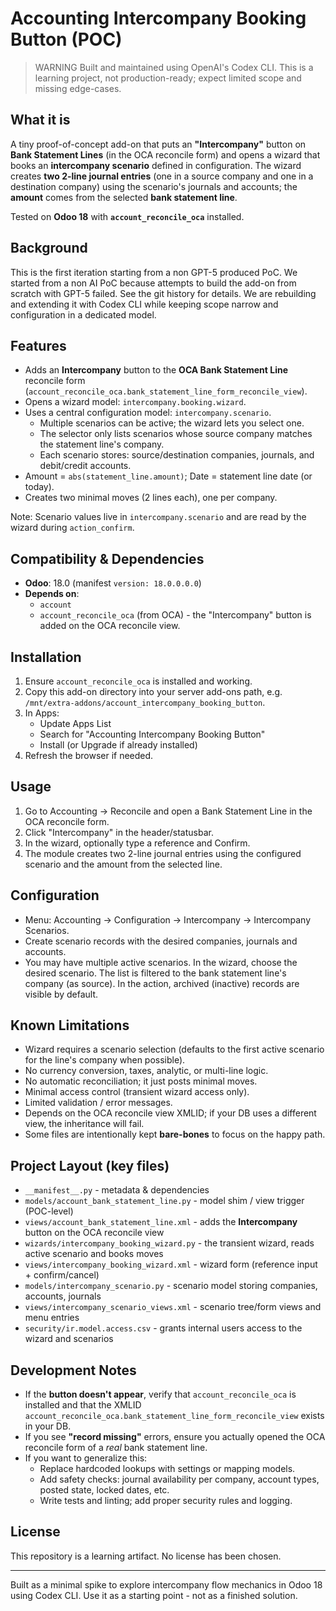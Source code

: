 # Accounting Intercompany Booking Button (POC)

> WARNING
> Built and maintained using OpenAI's Codex CLI. This is a learning project, not production-ready; expect limited scope and missing edge-cases.

## What it is

A tiny proof-of-concept add-on that puts an **"Intercompany"** button on **Bank Statement Lines** (in the OCA reconcile form) and opens a wizard that books an **intercompany scenario** defined in configuration. The wizard creates **two 2-line journal entries** (one in a source company and one in a destination company) using the scenario's journals and accounts; the **amount** comes from the selected **bank statement line**.

Tested on **Odoo 18** with **`account_reconcile_oca`** installed.

## Background

This is the first iteration starting from a non GPT-5 produced PoC. We started from a non AI PoC because attempts to build the add-on from scratch with GPT-5 failed. See the git history for details. We are rebuilding and extending it with Codex CLI while keeping scope narrow and configuration in a dedicated model.

## Features

- Adds an **Intercompany** button to the **OCA Bank Statement Line** reconcile form (`account_reconcile_oca.bank_statement_line_form_reconcile_view`).
- Opens a wizard model: `intercompany.booking.wizard`.
- Uses a central configuration model: `intercompany.scenario`.
  - Multiple scenarios can be active; the wizard lets you select one.
  - The selector only lists scenarios whose source company matches the statement line's company.
  - Each scenario stores: source/destination companies, journals, and debit/credit accounts.
- Amount = `abs(statement_line.amount)`; Date = statement line date (or today).
- Creates two minimal moves (2 lines each), one per company.

Note: Scenario values live in `intercompany.scenario` and are read by the wizard during `action_confirm`.

## Compatibility & Dependencies

- **Odoo**: 18.0 (manifest `version: 18.0.0.0.0`)
- **Depends on**:
  - `account`
  - `account_reconcile_oca` (from OCA) - the "Intercompany" button is added on the OCA reconcile view.

## Installation

1. Ensure `account_reconcile_oca` is installed and working.
2. Copy this add-on directory into your server add-ons path, e.g. `/mnt/extra-addons/account_intercompany_booking_button`.
3. In Apps:
   - Update Apps List
   - Search for "Accounting Intercompany Booking Button"
   - Install (or Upgrade if already installed)
4. Refresh the browser if needed.

## Usage

1. Go to Accounting -> Reconcile and open a Bank Statement Line in the OCA reconcile form.
2. Click "Intercompany" in the header/statusbar.
3. In the wizard, optionally type a reference and Confirm.
4. The module creates two 2-line journal entries using the configured scenario and the amount from the selected line.

## Configuration

- Menu: Accounting -> Configuration -> Intercompany -> Intercompany Scenarios.
- Create scenario records with the desired companies, journals and accounts.
- You may have multiple active scenarios. In the wizard, choose the desired scenario. The list is filtered to the bank statement line's company (as source).
  In the action, archived (inactive) records are visible by default.

## Known Limitations

- Wizard requires a scenario selection (defaults to the first active scenario for the line's company when possible).
- No currency conversion, taxes, analytic, or multi-line logic.
- No automatic reconciliation; it just posts minimal moves.
- Minimal access control (transient wizard access only).
- Limited validation / error messages.
- Depends on the OCA reconcile view XMLID; if your DB uses a different view, the inheritance will fail.
- Some files are intentionally kept **bare-bones** to focus on the happy path.

## Project Layout (key files)

- `__manifest__.py` - metadata & dependencies  
- `models/account_bank_statement_line.py` - model shim / view trigger (POC-level)  
- `views/account_bank_statement_line.xml` - adds the **Intercompany** button on the OCA reconcile view  
- `wizards/intercompany_booking_wizard.py` - the transient wizard, reads active scenario and books moves  
- `views/intercompany_booking_wizard.xml` - wizard form (reference input + confirm/cancel)  
- `models/intercompany_scenario.py` - scenario model storing companies, accounts, journals  
- `views/intercompany_scenario_views.xml` - scenario tree/form views and menu entries  
- `security/ir.model.access.csv` - grants internal users access to the wizard and scenarios

## Development Notes

- If the **button doesn't appear**, verify that `account_reconcile_oca` is installed and that the XMLID
  `account_reconcile_oca.bank_statement_line_form_reconcile_view` exists in your DB.
- If you see **"record missing"** errors, ensure you actually opened the OCA reconcile form of a *real* bank statement line.
- If you want to generalize this:
  - Replace hardcoded lookups with settings or mapping models.
  - Add safety checks: journal availability per company, account types, posted state, locked dates, etc.
  - Write tests and linting; add proper security rules and logging.

## License

This repository is a learning artifact. No license has been chosen.

---

Built as a minimal spike to explore intercompany flow mechanics in Odoo 18 using Codex CLI. Use it as a starting point - not as a finished solution.
